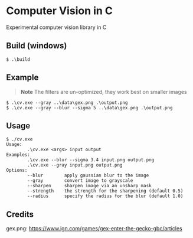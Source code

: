 # Computer Vision in C

Experimental computer vision library in C

## Build (windows)

```shell
$ .\build
```

## Example

> **Note**
> The filters are un-optimized, they work best on smaller images


```shell
$ .\cv.exe --gray ..\data\gex.png .\output.png
$ .\cv.exe --gray --blur --sigma 5 ..\data\gex.png .\output.png
```

## Usage

```shell
$ ./cv.exe
Usage:
        .\cv.exe <args> input output
Examples:
        .\cv.exe --blur --sigma 3.4 input.png output.png
        .\cv.exe --gray input.png output.png
Options:
        --blur        apply gaussian blur to the image
        --gray        convert image to grayscale
        --sharpen     sharpen image via an unsharp mask
        --strength    the strength for the sharpening (default 0.5)
        --radius      specify the radius for the blur (default 1.0)
```

## Credits

gex.png: https://www.ign.com/games/gex-enter-the-gecko-gbc/articles

